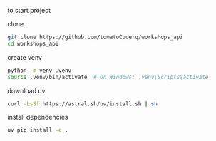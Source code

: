 to start project 

clone
```bash
git clone https://github.com/tomatoCoderq/workshops_api
cd workshops_api
```

create venv
```bash
python -m venv .venv
source .venv/bin/activate  # On Windows: .venv\Scripts\activate
```

download uv
```bash
curl -LsSf https://astral.sh/uv/install.sh | sh
```

install dependencies
```bash
uv pip install -e .
```

